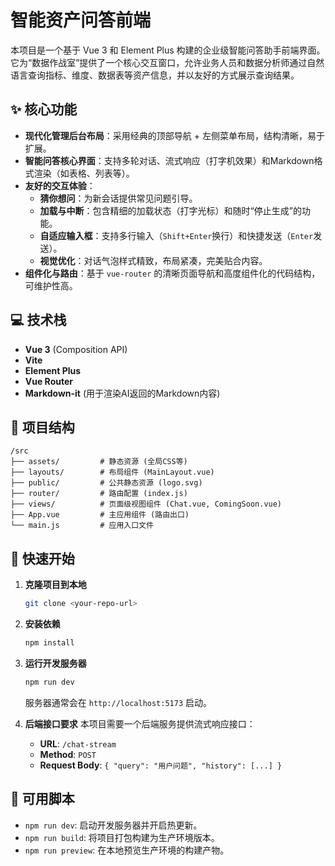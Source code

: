 # 智能资产问答前端

本项目是一个基于 Vue 3 和 Element Plus 构建的企业级智能问答助手前端界面。它为“数据作战室”提供了一个核心交互窗口，允许业务人员和数据分析师通过自然语言查询指标、维度、数据表等资产信息，并以友好的方式展示查询结果。

## ✨ 核心功能

- **现代化管理后台布局**：采用经典的顶部导航 + 左侧菜单布局，结构清晰，易于扩展。
- **智能问答核心界面**：支持多轮对话、流式响应（打字机效果）和Markdown格式渲染（如表格、列表等）。
- **友好的交互体验**：
  - **猜你想问**：为新会话提供常见问题引导。
  - **加载与中断**：包含精细的加载状态（打字光标）和随时“停止生成”的功能。
  - **自适应输入框**：支持多行输入（`Shift+Enter`换行）和快捷发送（`Enter`发送）。
  - **视觉优化**：对话气泡样式精致，布局紧凑，完美贴合内容。
- **组件化与路由**：基于 `vue-router` 的清晰页面导航和高度组件化的代码结构，可维护性高。

## 💻 技术栈

- **Vue 3** (Composition API)
- **Vite**
- **Element Plus**
- **Vue Router**
- **Markdown-it** (用于渲染AI返回的Markdown内容)

## 📁 项目结构

```
/src
├── assets/         # 静态资源 (全局CSS等)
├── layouts/        # 布局组件 (MainLayout.vue)
├── public/         # 公共静态资源 (logo.svg)
├── router/         # 路由配置 (index.js)
├── views/          # 页面级视图组件 (Chat.vue, ComingSoon.vue)
├── App.vue         # 主应用组件 (路由出口)
└── main.js         # 应用入口文件
```

## 🚀 快速开始

1. **克隆项目到本地**
   ```bash
   git clone <your-repo-url>
   ```

2. **安装依赖**
   ```bash
   npm install
   ```

3. **运行开发服务器**
   ```bash
   npm run dev
   ```
   服务器通常会在 `http://localhost:5173` 启动。

4. **后端接口要求**
   本项目需要一个后端服务提供流式响应接口：
   - **URL**: `/chat-stream`
   - **Method**: `POST`
   - **Request Body**: `{ "query": "用户问题", "history": [...] }`

## 📜 可用脚本

- `npm run dev`: 启动开发服务器并开启热更新。
- `npm run build`: 将项目打包构建为生产环境版本。
- `npm run preview`: 在本地预览生产环境的构建产物。
